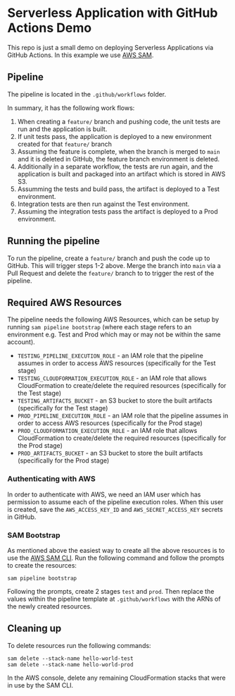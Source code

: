 # Serverless Application with GitHub Actions Demo

This repo is just a small demo on deploying Serverless Applications via GitHub Actions. In this example we use [AWS SAM](https://aws.amazon.com/serverless/sam/).

## Pipeline

The pipeline is located in the `.github/workflows` folder.

In summary, it has the following work flows:
1. When creating a `feature/` branch and pushing code, the unit tests are run and the application is built.
2. If unit tests pass, the application is deployed to a new environment created for that `feature/` branch
3. Assuming the feature is complete, when the branch is merged to `main` and it is deleted in GitHub, the feature branch environment is deleted.
4. Additionally in a separate workflow, the tests are run again, and the application is built and packaged into an artifact which is stored in AWS S3.
5. Assumming the tests and build pass, the artifact is deployed to a Test environment.
6. Integration tests are then run against the Test environment.
7. Assuming the integration tests pass the artifact is deployed to a Prod environment.

## Running the pipeline

To run the pipeline, create a `feature/` branch and push the code up to GitHub. This will trigger steps 1-2 above. Merge the branch into `main` via a Pull Request and delete the `feature/` branch to to trigger the rest of the pipeline.

## Required AWS Resources

The pipeline needs the following AWS Resources, which can be setup by running `sam pipeline bootstrap` (where each stage refers to an environment e.g. Test and Prod which may or may not be within the same account).
- `TESTING_PIPELINE_EXECUTION_ROLE` - an IAM role that the pipeline assumes in order to access AWS resources (specifically for the Test stage)
- `TESTING_CLOUDFORMATION_EXECUTION_ROLE` - an IAM role that allows CloudFormation to create/delete the required resources (specifically for the Test stage)
- `TESTING_ARTIFACTS_BUCKET` - an S3 bucket to store the built artifacts (specifically for the Test stage)
- `PROD_PIPELINE_EXECUTION_ROLE` - an IAM role that the pipeline assumes in order to access AWS resources (specifically for the Prod stage)
- `PROD_CLOUDFORMATION_EXECUTION_ROLE` - an IAM role that allows CloudFormation to create/delete the required resources (specifically for the Prod stage)
- `PROD_ARTIFACTS_BUCKET` - an S3 bucket to store the built artifacts (specifically for the Prod stage)

### Authenticating with AWS

In order to authenticate with AWS, we need an IAM user which has permission to assume each of the pipeline execution roles. When this user is created, save the `AWS_ACCESS_KEY_ID` and `AWS_SECRET_ACCESS_KEY` secrets in GitHub.

### SAM Bootstrap

As mentioned above the easiest way to create all the above resources is to use the [AWS SAM CLI](https://docs.aws.amazon.com/serverless-application-model/latest/developerguide/serverless-sam-cli-install.html). Run the following command and follow the prompts to create the resources:
```
sam pipeline bootstrap
```

Following the prompts, create 2 stages `test` and `prod`. Then replace the values within the pipeline template at `.github/workflows` with the ARNs of the newly created resources.

## Cleaning up

To delete resources run the following commands:
```
sam delete --stack-name hello-world-test
sam delete --stack-name hello-world-prod
```

In the AWS console, delete any remaining CloudFormation stacks that were in use by the SAM CLI.
